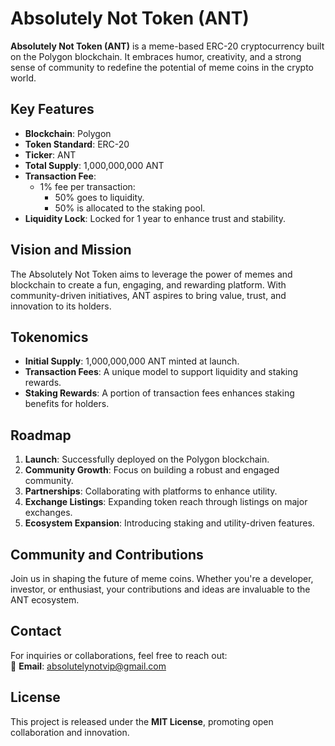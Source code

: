 
# Absolutely Not Token (ANT)

**Absolutely Not Token (ANT)** is a meme-based ERC-20 cryptocurrency built on the Polygon blockchain. 
It embraces humor, creativity, and a strong sense of community to redefine the potential of meme coins in the crypto world.

## Key Features

- **Blockchain**: Polygon  
- **Token Standard**: ERC-20  
- **Ticker**: ANT  
- **Total Supply**: 1,000,000,000 ANT  
- **Transaction Fee**:  
  - 1% fee per transaction:  
    - 50% goes to liquidity.  
    - 50% is allocated to the staking pool.  
- **Liquidity Lock**: Locked for 1 year to enhance trust and stability.  

## Vision and Mission

The Absolutely Not Token aims to leverage the power of memes and blockchain to create a fun, engaging, and rewarding platform. 
With community-driven initiatives, ANT aspires to bring value, trust, and innovation to its holders.

## Tokenomics

- **Initial Supply**: 1,000,000,000 ANT minted at launch.  
- **Transaction Fees**: A unique model to support liquidity and staking rewards.  
- **Staking Rewards**: A portion of transaction fees enhances staking benefits for holders.

## Roadmap

1. **Launch**: Successfully deployed on the Polygon blockchain.  
2. **Community Growth**: Focus on building a robust and engaged community.  
3. **Partnerships**: Collaborating with platforms to enhance utility.  
4. **Exchange Listings**: Expanding token reach through listings on major exchanges.  
5. **Ecosystem Expansion**: Introducing staking and utility-driven features.

## Community and Contributions

Join us in shaping the future of meme coins. Whether you're a developer, investor, or enthusiast, your contributions and ideas are invaluable to the ANT ecosystem.

## Contact

For inquiries or collaborations, feel free to reach out:  
📧 **Email**: [absolutelynotvip@gmail.com](mailto:absolutelynotvip@gmail.com)

## License

This project is released under the **MIT License**, promoting open collaboration and innovation.
